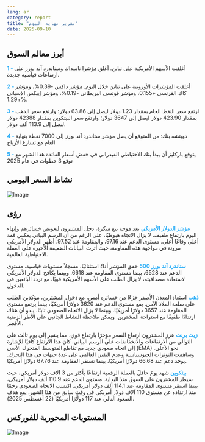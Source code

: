 ```yaml
---
lang: ar
category: report
title: "تقرير نهاية اليوم"
date: 2025-09-10
---
```



<h2>أبرز معالم السوق</h2>
<strong style="color: #2caef7;">1 - </strong> أغلقت الأسهم الأمريكية على تباين. أغلق مؤشرا ناسداك وستاندرد آند بورز على ارتفاعات قياسية جديدة.

<strong style="color: #2caef7;">2 - </strong> أغلقت المؤشرات الأوروبية على تباين خلال اليوم. مؤشر داكس -0.39%، ومؤشر كاك الفرنسي +0.155، ومؤشر فوتسي البريطاني -0.19%، ومؤشر إيبكس الإسباني +1.29%.

<strong style="color: #2caef7;">3 - </strong> ارتفع سعر النفط الخام بمقدار 1.23 دولار ليصل إلى 63.86 دولار؛ وارتفع سعر الذهب بمقدار 423.90 دولار ليصل إلى 3647 دولار؛ وارتفع سعر البيتكوين بمقدار 42388 دولار ليصل إلى 113.9 ألف دولار.

<strong style="color: #2caef7;">4 - </strong> دويتشه بنك: من المتوقع أن يصل مؤشر ستاندرد آند بورز إلى 7000 نقطة بنهاية العام مع تسارع الأرباح

<strong style="color: #2caef7;">5 - </strong> يتوقع باركليز أن يبدأ بنك الاحتياطي الفيدرالي في خفض أسعار الفائدة هذا الشهر مع توقع 3 خطوات في عام 2025



<h2>نشاط السعر اليومي</h2>
<img src="https://markleighedu.github.io/img/Sep-2025/10-Sep-2025/price.jpg" alt="Image"/>

<h2>رؤى</h2>
<strong style="color: #2caef7;">مؤشر الدولار الأمريكي</strong> بعد موجة بيع مبكرة، دخل المشترون لتعويض خسائرهم وإنهاء اليوم بارتفاع طفيف. لا يزال الاتجاه هبوطيًا، على الرغم من أن الرسم البياني يعكس قمة أعلى وقاعًا أعلى. مستوى الدعم عند 97.16، والمقاومة عند 97.52. أظهر الدولار الأمريكي مرونة في مواجهة هذه المقاومة، حيث أثرت البيانات الضعيفة الأخيرة على العملة الاحتياطية العالمية.

<strong style="color: #2caef7;">ستاندرد آند بورز 500</strong> حقق المؤشر أداءً استثنائيًا، مسجلاً مستويات قياسية. مستوى الدعم عند 6528، بينما مستوى المقاومة عند 6618. وبينما يكافح الدولار الأمريكي لاستعادة مصداقيته، لا يزال الطلب على الأسهم الأمريكية قويًا، مع تردد البائعين في الدخول.

<strong style="color: #2caef7;">ذهب</strong> استعاد المعدن الأصفر جزءًا من خسائره أمس، مع دخول المشترين، مؤكدين الطلب على سلعة الملاذ الآمن. يقع مستوى الدعم عند 3620 دولارًا أمريكيًا، بينما يرتفع مستوى المقاومة عند 3657 دولارًا أمريكيًا. وبينما لا يزال الاتجاه الصعودي ثابتًا، يبدو أن هناك ارتدادًا طفيفًا مع استراحة المشترين. ويمكن ملاحظة النشاط الجانبي على الأطر الزمنية الأقصر.

<strong style="color: #2caef7;">زيت برنت</strong> عزز المشترون ارتفاع السعر مؤخرًا بارتفاع قوي، مما يشير إلى يوم ثالث على التوالي من الارتفاعات والانخفاضات على الرسم البياني. كان هذا الارتفاع كافيًا للإشارة إلى اتجاه صعودي جديد مع تقاطع المتوسط المتحرك الأسي (EMA) نحو الأعلى. وساهمت التوترات الجيوسياسية وعدم اليقين العالمي على عدة جبهات في هذا التحرك. يوجد دعم عند 66.68 دولارًا أمريكيًا، بينما تستقر المقاومة عند 67.76 دولارًا أمريكيًا.

<strong style="color: #2caef7;">بيتكوين</strong> شهد يومٌ حافلٌ بالعملة الرقمية ارتفاعًا بأكثر من 3 آلاف دولار أمريكي، حيث سيطر المشترون على السوق منذ البداية. مستوى الدعم عند 110.9 ألف دولار أمريكي، بينما استقر مستوى المقاومة عند 114.1 ألف دولار أمريكي. اكتسب الاتجاه الصعودي زخمًا منذ ارتداده عن مستوى 110 آلاف دولار أمريكي في وقتٍ سابق من هذا الشهر. يقع هدف الصعود التالي عند 117 دولارًا أمريكيًا (22 أغسطس 2025).



<h2>المستويات المحورية للفوركس</h2>
<img src="https://markleighedu.github.io/img/Sep-2025/10-Sep-2025/pivot.jpg" alt="Image"/>